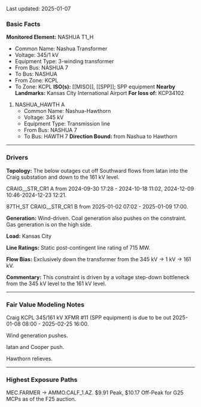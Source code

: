 Last updated: 2025-01-07
### Basic Facts
**Monitored Element:** NASHUA T1_H
- Common Name: Nashua Transformer
- Voltage: 345/1 kV
- Equipment Type: 3-winding transformer
- From Bus: NASHUA 7
- To Bus: NASHUA
- From Zone: KCPL
- To Zone: KCPL
**ISO(s):** [[MISO]], [[SPP]]; SPP equipment
**Nearby Landmarks:** Kansas City International Airport
**For loss of:** KCP34102
1. NASHUA_HAWTH A
    - Common Name: Nashua-Hawthorn
    - Voltage: 345 kV
	- Equipment Type: Transmission line
    - From Bus: NASHUA 7
    - To Bus: HAWTH 7
**Direction Bound:** from Nashua to Hawthorn

---
### Drivers
**Topology:**
The below outages cut off Southward flows from Iatan into the Craig substation and down to the 161 kV level.

CRAIG__STR_CR1 A from 2024-09-30 17:28 - 2024-10-18 11:02, 2024-12-09 10:46-2024-12-23 12:21.

87TH_ST CRAIG__STR_CR1 B from 2025-01-02 07:02 - 2025-01-09 17:00.

**Generation:**
Wind-driven. Coal generation also pushes on the constraint. Gas generation is on the high side.

**Load:**
Kansas City

**Line Ratings:**
Static post-contingent line rating of 715 MW.

**Flow Bias:**
Exclusively down the transformer from the 345 kV -> 1 kV -> 161 kV.

**Commentary:**
This constraint is driven by a voltage step-down bottleneck from the 345 kV level to the 161 kV level.

---
### Fair Value Modeling Notes
Craig KCPL 345/161 kV XFMR #11 (SPP equipment) is due to be out 2025-01-08 08:00 - 2025-02-25 16:00.

Wind generation pushes.

Iatan and Cooper push.

Hawthorn relieves.

---
### Highest Exposure Paths
MEC.FARMER -> AMMO.CALF_1.AZ. $9.91 Peak, $10.17 Off-Peak for G25 MCPs as of the F25 auction.